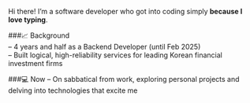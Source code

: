 Hi there! I’m a software developer who got into coding simply **because I love typing**.  

###📈 Background  
  – 4 years and half as a Backend Developer (until Feb 2025)  
  – Built logical, high-reliability services for leading Korean financial investment firms  

###💻 Now
  – On sabbatical from work, exploring personal projects and delving into technologies that excite me  

